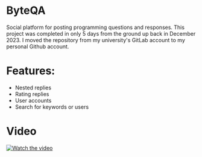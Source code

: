 # ByteQA
Social platform for posting programming questions and responses. This project was completed in only 5 days from the ground up back in December 2023.
I moved the repository from my university's GitLab account to my personal Github account.

# Features:
- Nested replies
- Rating replies
- User accounts
- Search for keywords or users

# Video
[![Watch the video](https://raw.githubusercontent.com/alirezafalamarzi/QuestionBoard/main/thumbnail.png)](https://raw.githubusercontent.com/alirezafalamarzi/QuestionBoard/main/ByteQA.mp4)
